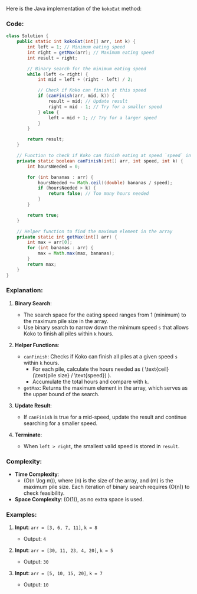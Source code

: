 Here is the Java implementation of the `kokoEat` method:

### Code:
```java
class Solution {
    public static int kokoEat(int[] arr, int k) {
        int left = 1; // Minimum eating speed
        int right = getMax(arr); // Maximum eating speed
        int result = right;

        // Binary search for the minimum eating speed
        while (left <= right) {
            int mid = left + (right - left) / 2;

            // Check if Koko can finish at this speed
            if (canFinish(arr, mid, k)) {
                result = mid; // Update result
                right = mid - 1; // Try for a smaller speed
            } else {
                left = mid + 1; // Try for a larger speed
            }
        }

        return result;
    }

    // Function to check if Koko can finish eating at speed `speed` in `k` hours
    private static boolean canFinish(int[] arr, int speed, int k) {
        int hoursNeeded = 0;

        for (int bananas : arr) {
            hoursNeeded += Math.ceil((double) bananas / speed);
            if (hoursNeeded > k) {
                return false; // Too many hours needed
            }
        }

        return true;
    }

    // Helper function to find the maximum element in the array
    private static int getMax(int[] arr) {
        int max = arr[0];
        for (int bananas : arr) {
            max = Math.max(max, bananas);
        }
        return max;
    }
}
```

### Explanation:
1. **Binary Search**:
   - The search space for the eating speed ranges from 1 (minimum) to the maximum pile size in the array.
   - Use binary search to narrow down the minimum speed `s` that allows Koko to finish all piles within `k` hours.

2. **Helper Functions**:
   - `canFinish`: Checks if Koko can finish all piles at a given speed `s` within `k` hours.
     - For each pile, calculate the hours needed as \( \text{ceil}(\text{pile size} / \text{speed}) \).
     - Accumulate the total hours and compare with `k`.
   - `getMax`: Returns the maximum element in the array, which serves as the upper bound of the search.

3. **Update Result**:
   - If `canFinish` is true for a mid-speed, update the result and continue searching for a smaller speed.

4. **Terminate**:
   - When `left > right`, the smallest valid speed is stored in `result`.

### Complexity:
- **Time Complexity**:
  - \(O(n \log m)\), where \(n\) is the size of the array, and \(m\) is the maximum pile size. Each iteration of binary search requires \(O(n)\) to check feasibility.
- **Space Complexity**: \(O(1)\), as no extra space is used.

### Examples:
1. **Input**: `arr = [3, 6, 7, 11]`, `k = 8`
   - Output: `4`

2. **Input**: `arr = [30, 11, 23, 4, 20]`, `k = 5`
   - Output: `30`

3. **Input**: `arr = [5, 10, 15, 20]`, `k = 7`
   - Output: `10`